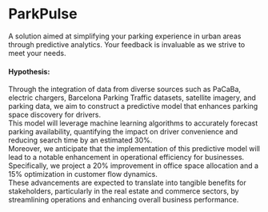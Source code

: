 # ParkPulse
A solution aimed at simplifying your parking experience in urban areas through predictive analytics. Your feedback is invaluable as we strive to meet your needs.


#### Hypothesis: 
Through the integration of data from diverse sources such as PaCaBa, electric chargers, Barcelona Parking Traffic datasets, satellite imagery, and parking data, we aim to construct a predictive model that enhances parking space discovery for drivers.  
This model will leverage machine learning algorithms to accurately forecast parking availability, quantifying the impact on driver convenience and reducing search time by an estimated 30%.  
Moreover, we anticipate that the implementation of this predictive model will lead to a notable enhancement in operational efficiency for businesses. Specifically, we project a 20% improvement in office space allocation and a 15% optimization in customer flow dynamics.  
These advancements are expected to translate into tangible benefits for stakeholders, particularly in the real estate and commerce sectors, by streamlining operations and enhancing overall business performance.

